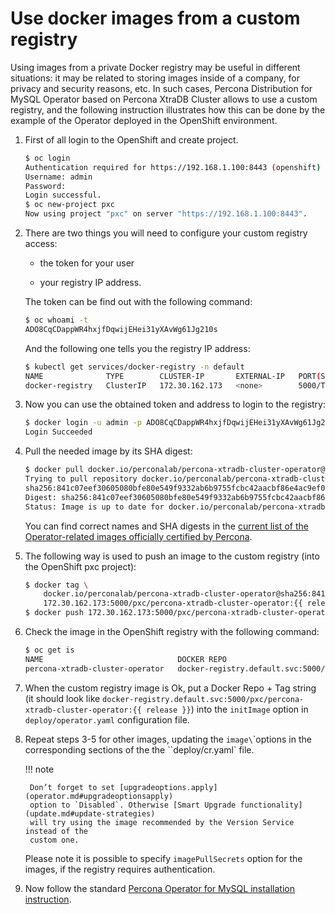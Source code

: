 # Use docker images from a custom registry

Using images from a private Docker registry may be useful in different
situations: it may be related to storing images inside of a company, for
privacy and security reasons, etc. In such cases, Percona Distribution for MySQL
Operator based on Percona XtraDB Cluster allows to use a custom registry, and the following instruction
illustrates how this can be done by the example of the Operator deployed
in the OpenShift environment.

1. First of all login to the OpenShift and create project.

    ``` {.bash data-prompt="$" }
    $ oc login
    Authentication required for https://192.168.1.100:8443 (openshift)
    Username: admin
    Password:
    Login successful.
    $ oc new-project pxc
    Now using project "pxc" on server "https://192.168.1.100:8443".
    ```

2. There are two things you will need to configure your custom registry access:

    * the token for your user

    * your registry IP address.

    The token can be find out with the following command:

    ``` {.bash data-prompt="$" }
    $ oc whoami -t
    ADO8CqCDappWR4hxjfDqwijEHei31yXAvWg61Jg210s
    ```

    And the following one tells you the registry IP address:

    ``` {.bash data-prompt="$" }
    $ kubectl get services/docker-registry -n default
    NAME              TYPE        CLUSTER-IP       EXTERNAL-IP   PORT(S)    AGE
    docker-registry   ClusterIP   172.30.162.173   <none>        5000/TCP   1d
    ```

3. Now you can use the obtained token and address to login to the registry:

    ``` {.bash data-prompt="$" }
    $ docker login -u admin -p ADO8CqCDappWR4hxjfDqwijEHei31yXAvWg61Jg210s 172.30.162.173:5000
    Login Succeeded
    ```

4. Pull the needed image by its SHA digest:

    ``` {.bash data-prompt="$" }
    $ docker pull docker.io/perconalab/percona-xtradb-cluster-operator@sha256:841c07eef30605080bfe80e549f9332ab6b9755fcbc42aacbf86e4ac9ef0e444
    Trying to pull repository docker.io/perconalab/percona-xtradb-cluster-operator ...
    sha256:841c07eef30605080bfe80e549f9332ab6b9755fcbc42aacbf86e4ac9ef0e444: Pulling from docker.io/perconalab/percona-xtradb-cluster-operator
    Digest: sha256:841c07eef30605080bfe80e549f9332ab6b9755fcbc42aacbf86e4ac9ef0e444
    Status: Image is up to date for docker.io/perconalab/percona-xtradb-cluster-operator@sha256:841c07eef30605080bfe80e549f9332ab6b9755fcbc42aacbf86e4ac9ef0e444
    ```

    You can find correct names and SHA digests in the
    [current list of the Operator-related images officially certified by Percona](images.md).

5. The following way is used to push an image to the custom registry
    (into the OpenShift pxc project):

    ``` {.bash data-prompt="$" }
    $ docker tag \
        docker.io/perconalab/percona-xtradb-cluster-operator@sha256:841c07eef30605080bfe80e549f9332ab6b9755fcbc42aacbf86e4ac9ef0e444 \
        172.30.162.173:5000/pxc/percona-xtradb-cluster-operator:{{ release }}
    $ docker push 172.30.162.173:5000/pxc/percona-xtradb-cluster-operator:{{ release }}
    ```

6. Check the image in the OpenShift registry with the following command:

    ``` {.bash data-prompt="$" }
    $ oc get is
    NAME                              DOCKER REPO                                                            TAGS      UPDATED
    percona-xtradb-cluster-operator   docker-registry.default.svc:5000/pxc/percona-xtradb-cluster-operator   {{ release }}     2 hours ago
    ```

7. When the custom registry image is Ok, put a Docker Repo + Tag string
    (it should look like
    `docker-registry.default.svc:5000/pxc/percona-xtradb-cluster-operator:{{ release }}`)
    into the `initImage` option in `deploy/operator.yaml` configuration file.

8. Repeat steps 3-5 for other images, updating the `image\`\`options in the
    corresponding sections of the the \`\`deploy/cr.yaml` file.

    !!! note

        Don’t forget to set [upgradeoptions.apply](operator.md#upgradeoptionsapply)
        option to `Disabled`. Otherwise [Smart Upgrade functionality](update.md#update-strategies)
        will try using the image recommended by the Version Service instead of the
        custom one.

    Please note it is possible to specify `imagePullSecrets` option for
    the images, if the registry requires authentication.

9. Now follow the standard [Percona Operator for MySQL installation instruction](openshift.md).
